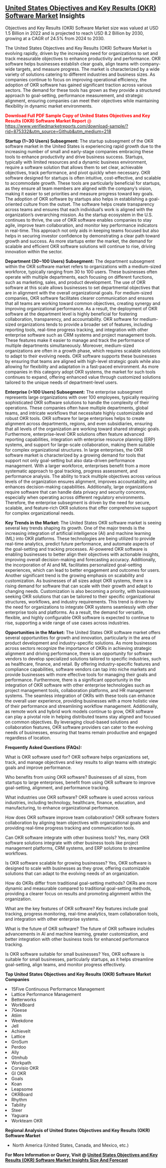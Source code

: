 <h2><a href="https://www.verifiedmarketreports.com/download-sample/?rid=875332&amp;utm_source=Github&amp;utm_medium=218" target="_blank">United States Objectives and Key Results (OKR) Software Market</a> Insights</h2><p>Objectives and Key Results (OKR) Software Market size was valued at USD 1.5 Billion in 2022 and is projected to reach USD 8.2 Billion by 2030, growing at a CAGR of 24.5% from 2024 to 2030.</p><p><p>The United States Objectives and Key Results (OKR) Software Market is evolving rapidly, driven by the increasing need for organizations to set and track measurable objectives to enhance productivity and performance. OKR software helps businesses establish clear goals, align teams with company-wide targets, and measure progress. The market is characterized by a wide variety of solutions catering to different industries and business sizes. As companies continue to focus on improving operational efficiency, the adoption of OKR software has gained significant traction across various sectors. The demand for these tools has grown as they provide a structured approach to goal-setting, performance measurement, and strategic alignment, ensuring companies can meet their objectives while maintaining flexibility in dynamic market environments. <p><span class=""><span style="color: #ff0000;"><strong>Download Full PDF Sample Copy of United States Objectives and Key Results (OKR) Software Market Report</strong> @ </span><a href="https://www.verifiedmarketreports.com/download-sample/?rid=875332&amp;utm_source=Github&amp;utm_medium=218" target="_blank">https://www.verifiedmarketreports.com/download-sample/?rid=875332&amp;utm_source=Github&amp;utm_medium=218</a></span></p></p> <p><strong>Startup (1~30 Users) Subsegment:</strong> The startup subsegment of the OKR software market in the United States is experiencing rapid growth due to the increasing number of small and early-stage companies embracing these tools to enhance productivity and drive business success. Startups, typically with limited resources and a dynamic business environment, require a software solution that allows them to set clear, achievable objectives, track performance, and pivot quickly when necessary. OKR software designed for startups is often intuitive, cost-effective, and scalable to accommodate growth. These tools are particularly beneficial for startups, as they ensure all team members are aligned with the company’s vision, making it easier to set priorities and measure progress toward key goals. The adoption of OKR software by startups also helps in establishing a goal-oriented culture from the outset. The software helps create transparency across teams and ensures that each individual’s work is aligned with the organization’s overarching mission. As the startup ecosystem in the U.S. continues to thrive, the use of OKR software enables companies to stay agile, improve team collaboration, and monitor key performance indicators in real-time. This approach not only aids in keeping teams focused but also helps in securing investor confidence by demonstrating a clear path toward growth and success. As more startups enter the market, the demand for scalable and efficient OKR software solutions will continue to rise, driving innovation within the sector. <p><strong>Department (30~100 Users) Subsegment:</strong> The department subsegment within the OKR software market refers to organizations with a medium-sized workforce, typically ranging from 30 to 100 users. These businesses often operate with multiple departments, each focusing on different functions, such as marketing, sales, and product development. The use of OKR software at this scale allows businesses to set departmental objectives that are in alignment with the overall organizational goals. For medium-sized companies, OKR software facilitates clearer communication and ensures that all teams are working toward common objectives, creating synergy and improving organizational performance. As a result, the deployment of OKR software at the department level is highly beneficial for fostering collaboration, transparency, and accountability. OKR software for medium-sized organizations tends to provide a broader set of features, including reporting tools, real-time progress tracking, and integration with other enterprise software such as CRM systems and project management tools. These features make it easier to manage and track the performance of multiple departments simultaneously. Moreover, medium-sized organizations are often in a growth phase, which requires scalable solutions to adapt to their evolving needs. OKR software supports these businesses by ensuring that teams are aligned with high-level strategic goals while also allowing for flexibility and adaptation in a fast-paced environment. As more companies in this category adopt OKR systems, the market for such tools continues to expand, offering enhanced value through customized solutions tailored to the unique needs of department-level users. <p><strong>Enterprise (>100 Users) Subsegment:</strong> The enterprise subsegment represents large organizations with over 100 employees, typically requiring sophisticated OKR software solutions to handle the complexity of their operations. These companies often have multiple departments, global teams, and intricate workflows that necessitate highly customizable and robust OKR tools. OKR software for large enterprises helps to create alignment across departments, regions, and even subsidiaries, ensuring that all levels of the organization are working toward shared strategic goals. Furthermore, enterprise-level OKR solutions often feature advanced reporting capabilities, integration with enterprise resource planning (ERP) systems, and support for large-scale collaboration, making them suitable for complex organizational structures. In large enterprises, the OKR software market is characterized by a growing demand for tools that support not only goal-setting but also data-driven performance management. With a larger workforce, enterprises benefit from a more systematic approach to goal tracking, progress assessment, and performance analysis. The ability to track multiple objectives across various levels of the organization ensures alignment, improves accountability, and enhances decision-making capabilities. Additionally, large organizations require software that can handle data privacy and security concerns, especially when operating across different regulatory environments. Therefore, the enterprise subsegment is driven by the need for secure, scalable, and feature-rich OKR solutions that offer comprehensive support for complex organizational needs. <p><strong>Key Trends in the Market:</strong> The United States OKR software market is seeing several key trends shaping its growth. One of the major trends is the increasing integration of artificial intelligence (AI) and machine learning (ML) into OKR platforms. These technologies are being utilized to provide real-time analytics, predict future performance, and automate aspects of the goal-setting and tracking processes. AI-powered OKR software is enabling businesses to better align their objectives with actionable insights, improving overall decision-making and forecasting accuracy. Additionally, the incorporation of AI and ML facilitates personalized goal-setting experiences, which can lead to better engagement and outcomes for users. Another significant trend is the growing emphasis on scalability and customization. As businesses of all sizes adopt OKR systems, there is a rising demand for software that can scale with their growth and adapt to changing needs. Customization is also becoming a priority, with businesses seeking OKR solutions that can be tailored to their specific organizational structures, workflows, and industry requirements. This trend is driven by the need for organizations to integrate OKR systems seamlessly with other enterprise tools and platforms. As a result, the demand for versatile, flexible, and highly configurable OKR software is expected to continue to rise, supporting a wide range of use cases across industries. <p><strong>Opportunities in the Market:</strong> The United States OKR software market offers several opportunities for growth and innovation, particularly in the area of product development and industry-specific solutions. As more businesses across sectors recognize the importance of OKRs in achieving strategic alignment and driving performance, there is an opportunity for software vendors to develop specialized solutions tailored to specific industries, such as healthcare, finance, and retail. By offering industry-specific features and compliance capabilities, software vendors can tap into niche markets and provide businesses with more effective tools for managing their goals and performance. Furthermore, there is a significant opportunity in the integration of OKR software with other enterprise technologies such as project management tools, collaboration platforms, and HR management systems. The seamless integration of OKRs with these tools can enhance the overall user experience, providing businesses with a more holistic view of their performance and streamlining workflow management. Additionally, as remote work and hybrid work models continue to grow, OKR software can play a pivotal role in helping distributed teams stay aligned and focused on common objectives. By leveraging cloud-based solutions and collaboration features, OKR software providers can cater to the evolving needs of businesses, ensuring that teams remain productive and engaged regardless of location. <p><strong>Frequently Asked Questions (FAQs):</strong></p> <p>What is OKR software used for? OKR software helps organizations set, track, and manage objectives and key results to align teams with strategic goals and improve performance.</p> <p>Who benefits from using OKR software? Businesses of all sizes, from startups to large enterprises, benefit from using OKR software to improve goal-setting, alignment, and performance tracking.</p> <p>What industries use OKR software? OKR software is used across various industries, including technology, healthcare, finance, education, and manufacturing, to enhance organizational performance.</p> <p>How does OKR software improve team collaboration? OKR software fosters collaboration by aligning team objectives with organizational goals and providing real-time progress tracking and communication tools.</p> <p>Can OKR software integrate with other business tools? Yes, many OKR software solutions integrate with other business tools like project management platforms, CRM systems, and ERP solutions to streamline workflows.</p> <p>Is OKR software scalable for growing businesses? Yes, OKR software is designed to scale with businesses as they grow, offering customizable solutions that can adapt to the evolving needs of an organization.</p> <p>How do OKRs differ from traditional goal-setting methods? OKRs are more dynamic and measurable compared to traditional goal-setting methods, providing a clearer focus on results and promoting alignment within the organization.</p> <p>What are the key features of OKR software? Key features include goal tracking, progress monitoring, real-time analytics, team collaboration tools, and integration with other enterprise systems.</p> <p>What is the future of OKR software? The future of OKR software includes advancements in AI and machine learning, greater customization, and better integration with other business tools for enhanced performance tracking.</p> <p>Is OKR software suitable for small businesses? Yes, OKR software is suitable for small businesses, particularly startups, as it helps streamline goal-setting, align teams, and monitor progress effectively.</p> </p><p><strong>Top United States Objectives and Key Results (OKR) Software Market Companies</strong></p><div data-test-id=""><p><li>15Five Continuous Performance Management</li><li> Lattice Performance Management</li><li> Betterworks</li><li> WorkBoard</li><li> 7Geese</li><li> Atiim</li><li> Weekdone</li><li> Jell</li><li> AchieveIt</li><li> Lattice</li><li> GroSum</li><li> Perdoo</li><li> Ally</li><li> Gtmhub</li><li> Workpath</li><li> Corvisio OKR</li><li> GI OKR</li><li> Goals</li><li> Koan</li><li> Leapsome</li><li> OKRBoard</li><li> Rhythm</li><li> Tability</li><li> Steer</li><li> Yaguara</li><li> Workteam OKR</li></p><div><strong>Regional Analysis of&nbsp;United States Objectives and Key Results (OKR) Software Market</strong></div><ul><li dir="ltr"><p dir="ltr">North America&nbsp;(United States, Canada, and Mexico, etc.)</p></li></ul><p><strong>For More Information or Query, Visit @&nbsp;</strong><strong><a href="https://www.verifiedmarketreports.com/product/objectives-and-key-results-okr-software-market/?utm_source=Github&amp;utm_medium=218" target="_blank">United States Objectives and Key Results (OKR) Software Market Insights Size And Forecast</a></strong></p></div>
